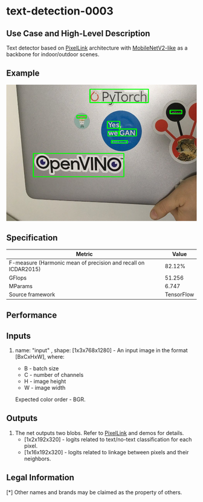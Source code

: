 # text-detection-0003

## Use Case and High-Level Description

Text detector based on [PixelLink](https://arxiv.org/pdf/1801.01315.pdf) architecture with [MobileNetV2-like](https://arxiv.org/pdf/1801.04381.pdf) as a backbone for indoor/outdoor scenes.

## Example

![](./text-detection-0003.png)

## Specification

| Metric                                                        | Value                   |
|---------------------------------------------------------------|-------------------------|
| F-measure (Harmonic mean of precision and recall on ICDAR2015)| 82.12%                  |
| GFlops                                                        | 51.256                  |
| MParams                                                       | 6.747                   |
| Source framework                                              | TensorFlow              |

## Performance

## Inputs

1. name: "input" , shape: [1x3x768x1280] - An input image in the format [BxCxHxW],
   where:

    - B - batch size
    - C - number of channels
    - H - image height
    - W - image width

   Expected color order - BGR.

## Outputs

1. The net outputs two blobs. Refer to [PixelLink](https://arxiv.org/pdf/1801.01315.pdf) and demos for details.
    - [1x2x192x320] - logits related to text/no-text classification for each pixel.
    - [1x16x192x320] - logits related to linkage between pixels and their neighbors.

## Legal Information
[*] Other names and brands may be claimed as the property of others.
